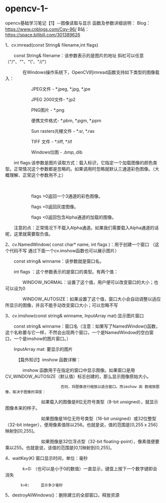 # opencv-1-
opencv基础学习笔记【1】--图像读取与显示
函数及参数详细说明：
Blog：https://www.cnblogs.com/Cqy-96/
B站：https://space.bilibili.com/301389626

1、cv.imread(const String& filename,int flags)

　　const String& filename：该参数表示的是图片的地址 斜杠可以任意（"/"、"\"、"\\"、"//"）

　　　　在Windows操作系统下，OpenCV的imread函数支持如下类型的图像载入：

　　　　　　JPEG文件 - *.jpeg, *.jpg, *.jpe

　　　　　　JPEG 2000文件- *.jp2

　　　　　　PNG图片 - *.png

　　　　　　便携文件格式- *.pbm, *.pgm, *.ppm

　　　　　　Sun rasters光栅文件 - *.sr, *.ras

　　　　　　TIFF 文件 - *.tiff, *.tif

　　　　　　Windows位图 - *.bmp,*.dib

　　int flags:该参数是图片读取方式：载入标识，它指定一个加载图像的颜色类型。正常情况这个参数都是忽略的。如果调用时忽略就默认三通道彩色图像。（大概理解、正常这个参数用不上）

　

　　　　　　flags >0返回一个3通道的彩色图像。

　　　　　　flags =0返回灰度图像。

　　　　　　flags <0返回包含Alpha通道的加载的图像。

　　注意的点：正常情况下不载入Alpha通道。如果我们需要载入Alpha通道的话呢，这里就需要取负值。 

 

2、cv.NamedWindow( const char* name, int flags )：用于创建一个窗口  （这个代码不写 通过下面一个cv.imshow函数也可以展示图片）

　　const string& winname：该参数就是窗口名。

　　int flags ：这个参数表示的是窗口的类型。有两个值：

　　　　WINDOW_NORMAL：设置了这个值，用户便可以改变窗口的大小；也可以设为0

　　　　WINDOW_AUTOSIZE：如果设置了这个值，窗口大小会自动调整以适应所显示的图像，并且不能手动改变窗口大小；可以忽略不写

 

3、cv.imshow(const string& winname, InputArray mat):显示图片窗口

　　const string& winname：窗口名（注意：如果写了NamedWindow()函数，这个名称要与它一样，不然会出现两个窗口，一个是NamedWindow的空白窗口，一个是imshow的图片窗口。）

　　InputArray mat:  要显示的图片

 

　　　【篇外知识】imshow 函数详解：

　　　　imshow 函数用于在指定的窗口中显示图像。如果窗口是用CV_WINDOW_AUTOSIZE（默认值）标志创建的，那么显示图像原始大小。

                             否则，将图像进行缩放以适合窗口。而imshow 函 数缩放图像，取决于图像的深度：

　　　　　　　　     如果载入的图像是8位无符号类型（8-bit unsigned），就显示图像本来的样子。

　　　　　　　　     如果图像是16位无符号类型（16-bit unsigned）或32位整型（32-bit integer），便用像素值除以256。也就是说，值的范围是[0,255 x 256]映射到[0,255]。

　　　　　　　　     如果图像是32位浮点型（32-bit floating-point），像素值便要乘以255。也就是说，该值的范围是[0,1]映射到[0,255]。

 

4、waitKey(K) 窗口显示时间，单位：毫秒  

  　　　　k=0: （也可以是小于0的数值）一直显示，键盘上按下一个数字键即会消失

    　　　  k>0:     显示多少毫秒

5、destroyAllWindows()：删除建立的全部窗口，释放资源
